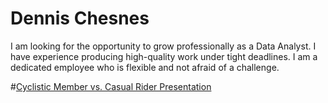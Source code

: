 # Dennis Chesnes

I am looking for the opportunity to grow professionally as a Data Analyst. 
I have experience producing high-quality work under tight deadlines. 
I am a dedicated employee who is flexible and not afraid of a challenge.

#[Cyclistic Member vs. Casual Rider Presentation](https://docs.google.com/presentation/d/1v0qkn3orOQp08bSLDFwtqxs-fjeqVWGnmYlmWbfVdko/edit?usp=sharing)

